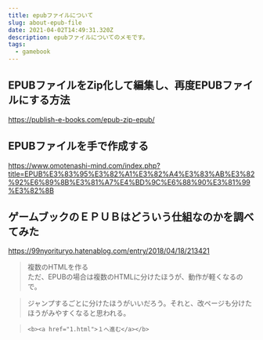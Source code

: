 ```yaml
---
title: epubファイルについて
slug: about-epub-file
date: 2021-04-02T14:49:31.320Z
description: epubファイルについてのメモです。
tags:
  - gamebook
---
```

## EPUBファイルをZip化して編集し、再度EPUBファイルにする方法

<https://publish-e-books.com/epub-zip-epub/>

## EPUBファイルを手で作成する

<https://www.omotenashi-mind.com/index.php?title=EPUB%E3%83%95%E3%82%A1%E3%82%A4%E3%83%AB%E3%82%92%E6%89%8B%E3%81%A7%E4%BD%9C%E6%88%90%E3%81%99%E3%82%8B>

## ゲームブックのＥＰＵＢはどういう仕組なのかを調べてみた

<https://99nyorituryo.hatenablog.com/entry/2018/04/18/213421>

>複数のHTMLを作る  
ただ、EPUBの場合は複数のHTMLに分けたほうが、動作が軽くなるので。

>ジャンプするごとに分けたほうがいいだろう。それと、改ページも分けたほうがみやすくなると思われる。

>`<b><a href="1.html">１へ進む</a></b>`